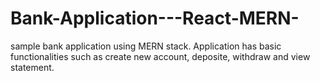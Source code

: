 # Bank-Application---React-MERN-
sample bank application using MERN stack. Application has basic functionalities such as create new account, deposite, withdraw and view statement.
